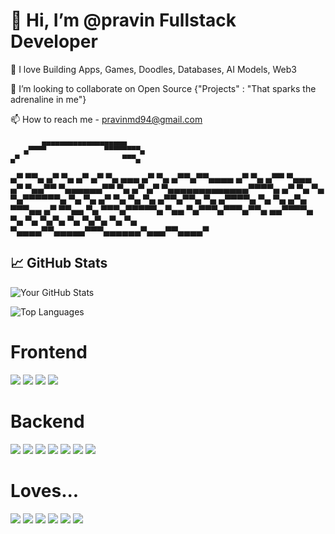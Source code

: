 # 👋 Hi, I’m @pravin Fullstack Developer
👀 I love Building Apps, Games, Doodles, Databases, AI Models, Web3  

💞️ I’m looking to collaborate on Open Source {"Projects" : "That sparks the adrenaline in me"}

📫 How to reach me - pravinmd94@gmail.com

           ▄▄▄▄▄▄▄▄▄▄▄▄▄▄▄▄▄▄▄
       ▄▀▀▀▀             ▀▀▀▀▀▀▀▀▄
    ▄▀                       ▀▀▀▄
   ▄▀                           ▀▀▄
  ▄▀                             ▀▄
 ▄▀                              ▄▀
 ▀▄              ▄▄▄            ▄▀
  ▀▄          ▄▀▀▄▀▀▄▄▄▄       ▄▀
    ▀▄     ▄▀▀       ▀▄▄▄     ▄▀
      ▀▄▄▀▀          ▀▄▄▄▄▄▄▀▀
         ▀▄                ▄▀
         ▄▀ ▀▄▄▄▄▄▄▄▄▄▄▄▄▄▀▀▀▀▄
       ▄▀               ▀▄    ▀▄
       ▀▄▀▀▀▀▀▀▄          ▀▄   ▀▄
       ▄▀       ▀▄          ▀▄ ▀▄
     ▄▀▀▄▀▀▄     ▀▄ ▄▀▀▀▀▄   ▀▄ ▀▄
   ▄▀▄    ▀▀▀▄▄   ▄▀      ▀▀▄▄  ▀▄
  ▀▀▀▄▀▀▀▀▀▄ ▀▄▄ ▀▄▀▀▀▄▀▀▀▄▀▀▄ ▄▄▀▀▀▀▄
      ▀▄     ▀▄ ▀▄▀▄    ▀▄ ▀▄▀▄  ▀▄ ▀▄
       ▀▄▄▄▄▀▀▄▄▄▄▄▀▀▀▄▄▄▄▄▄▀▄▄▄▀▀▄▄▄▄▀



 

## 📈 **GitHub Stats**

![Your GitHub Stats](https://github-readme-stats.vercel.app/api?username=pravintargaryen&show_icons=true&theme=radical)

![Top Languages](https://github-readme-stats.vercel.app/api/top-langs/?username=pravintargaryen&layout=compact&theme=radical)

# Frontend
<p float="left"> 
<img src="https://img.shields.io/badge/d3%20js-F9A03C?style=for-the-badge&logo=d3.js&logoColor=white" />  
<img src="https://img.shields.io/badge/Angular-DD0031?style=for-the-badge&logo=angular&logoColor=white"/>     
<img src="https://img.shields.io/badge/React-20232A?style=for-the-badge&logo=react&logoColor=61DAFB"/>
<img src="https://img.shields.io/badge/Vue%20js-35495E?style=for-the-badge&logo=vuedotjs&logoColor=4FC08D" />
                   
# Backend
<p float="left"> 
<img src="https://img.shields.io/badge/Flask-000000?style=for-the-badge&logo=flask&logoColor=white"  />
<img src="https://img.shields.io/badge/Django-092E20?style=for-the-badge&logo=django&logoColor=green" />
<img src="https://img.shields.io/badge/Express%20js-000000?style=for-the-badge&logo=express&logoColor=white" />
<img src="https://img.shields.io/badge/Node%20js-339933?style=for-the-badge&logo=nodedotjs&logoColor=white" />
<img src="https://img.shields.io/badge/bun-282a36?style=for-the-badge&logo=bun&logoColor=fbf0df" />  
<img src="https://img.shields.io/badge/PHP-777BB4?style=for-the-badge&logo=php&logoColor=white"/>  
<img src="https://img.shields.io/badge/Xampp-F37623?style=for-the-badge&logo=xampp&logoColor=white" />


# Loves...
<p float="left">
<img src="https://img.shields.io/badge/firebase-ffca28?style=for-the-badge&logo=firebase&logoColor=black" />  
<img src="https://img.shields.io/badge/PostgreSQL-316192?style=for-the-badge&logo=postgresql&logoColor=white" />          
<img src="https://img.shields.io/badge/Docker-2CA5E0?style=for-the-badge&logo=docker&logoColor=white" />
<img src="https://img.shields.io/badge/kubernetes-326ce5.svg?&style=for-the-badge&logo=kubernetes&logoColor=white" />
<img src="https://img.shields.io/badge/PyTorch-EE4C2C?style=for-the-badge&logo=pytorch&logoColor=white" />
<img src="https://img.shields.io/badge/TensorFlow-FF6F00?style=for-the-badge&logo=tensorflow&logoColor=white" />  







          
          
          
          
                    
          
          
          
          
          
          
          
                    
          
          
                    
          
</p>
          
          

<!---
pravintargaryen/pravintargaryen is a ✨ special ✨ repository because its `README.md` (this file) appears on your GitHub profile.
You can click the Preview link to take a look at your changes.
--->
